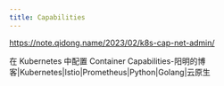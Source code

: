 ```yaml
---
title: Capabilities
---
```

https://note.qidong.name/2023/02/k8s-cap-net-admin/

在 Kubernetes 中配置 Container Capabilities-阳明的博客|Kubernetes|Istio|Prometheus|Python|Golang|云原生